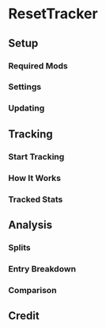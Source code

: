 # ResetTracker

## Setup

### Required Mods

### Settings

### Updating

## Tracking

### Start Tracking

### How It Works

### Tracked Stats

## Analysis

### Splits

### Entry Breakdown

### Comparison

## Credit
